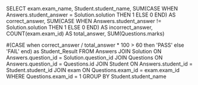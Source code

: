 SELECT exam.exam_name,  Student.student_name, 
SUM(CASE WHEN Answers.student_answer = Solution.solution THEN 1 ELSE 0 END) AS correct_answer, 
SUM(CASE WHEN Answers.student_answer != Solution.solution THEN 1 ELSE 0 END) AS incorrect_answer,
COUNT(exam.exam_id) AS total_answer,
SUM(Questions.marks)

#(CASE when correct_answer / total_answer * 100 > 60 then 'PASS' else 'FAIL' end) as Student_Result
FROM Answers
JOIN Solution ON Answers.question_id = Solution.question_id
JOIN Questions ON Answers.question_id = Questions.id
JOIN Student ON Answers.student_id = Student.student_id
JOIN exam ON Questions.exam_id = exam.exam_id
WHERE Questions.exam_id = 1
GROUP BY Student.student_name
